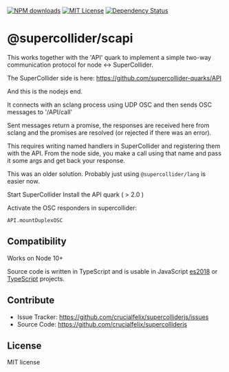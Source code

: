 [![NPM downloads][npm-downloads-image]][npm-url] [![MIT License][license-image]][license-url] [![Dependency Status](https://david-dm.org/@supercollider/scapi.svg)](https://david-dm.org/@supercollider/scapi)

# @supercollider/scapi

This works together with the 'API' quark to implement a simple two-way communication protocol for node <-> SuperCollider.

The SuperCollider side is here:
https://github.com/supercollider-quarks/API

And this is the nodejs end.

It connects with an sclang process using UDP OSC and then sends OSC messages to '/API/call'

Sent messages return a promise, the responses are received here from sclang and the promises are resolved (or rejected if there was an error).

This requires writing named handlers in SuperCollider and registering them with the API. From the node side, you make a call using that name and pass it some args and get back your response.

This was an older solution. Probably just using `@supercollider/lang` is easier now.

Start SuperCollider
Install the API quark ( > 2.0 )

Activate the OSC responders in supercollider:

```
API.mountDuplexOSC
```

Compatibility
-------------

Works on Node 10+

Source code is written in TypeScript and is usable in JavaScript [es2018](https://2ality.com/2017/02/ecmascript-2018.html) or [TypeScript](https://www.typescriptlang.org/docs/home.html) projects.

Contribute
----------

- Issue Tracker: https://github.com/crucialfelix/supercolliderjs/issues
- Source Code: https://github.com/crucialfelix/supercolliderjs

License
-------

MIT license

[license-image]: http://img.shields.io/badge/license-MIT-blue.svg?style=flat
[license-url]: LICENSE

[npm-url]: https://npmjs.org/package/@supercollider/scapi
[npm-version-image]: http://img.shields.io/npm/v/@supercollider/scapi.svg?style=flat
[npm-downloads-image]: http://img.shields.io/npm/dm/@supercollider/scapi.svg?style=flat

[travis-url]: http://travis-ci.org/crucialfelix/supercolliderjs
[travis-image]: https://travis-ci.org/crucialfelix/supercolliderjs.svg?branch=master
